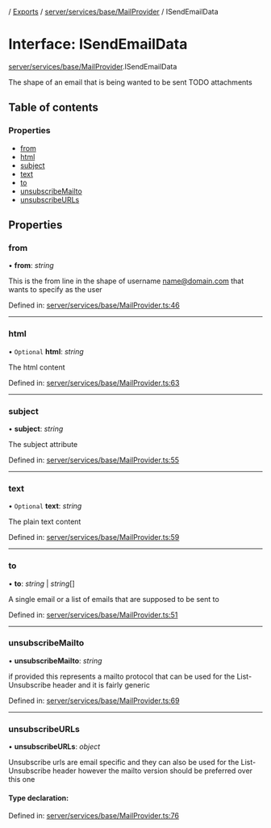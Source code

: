 [](../README.md) / [Exports](../modules.md) / [server/services/base/MailProvider](../modules/server_services_base_mailprovider.md) / ISendEmailData

# Interface: ISendEmailData

[server/services/base/MailProvider](../modules/server_services_base_mailprovider.md).ISendEmailData

The shape of an email that is being wanted to be sent
TODO attachments

## Table of contents

### Properties

- [from](server_services_base_mailprovider.isendemaildata.md#from)
- [html](server_services_base_mailprovider.isendemaildata.md#html)
- [subject](server_services_base_mailprovider.isendemaildata.md#subject)
- [text](server_services_base_mailprovider.isendemaildata.md#text)
- [to](server_services_base_mailprovider.isendemaildata.md#to)
- [unsubscribeMailto](server_services_base_mailprovider.isendemaildata.md#unsubscribemailto)
- [unsubscribeURLs](server_services_base_mailprovider.isendemaildata.md#unsubscribeurls)

## Properties

### from

• **from**: *string*

This is the from line in the shape of
username <name@domain.com> that wants to specify
as the user

Defined in: [server/services/base/MailProvider.ts:46](https://github.com/onzag/itemize/blob/5fcde7cf/server/services/base/MailProvider.ts#L46)

___

### html

• `Optional` **html**: *string*

The html content

Defined in: [server/services/base/MailProvider.ts:63](https://github.com/onzag/itemize/blob/5fcde7cf/server/services/base/MailProvider.ts#L63)

___

### subject

• **subject**: *string*

The subject attribute

Defined in: [server/services/base/MailProvider.ts:55](https://github.com/onzag/itemize/blob/5fcde7cf/server/services/base/MailProvider.ts#L55)

___

### text

• `Optional` **text**: *string*

The plain text content

Defined in: [server/services/base/MailProvider.ts:59](https://github.com/onzag/itemize/blob/5fcde7cf/server/services/base/MailProvider.ts#L59)

___

### to

• **to**: *string* \| *string*[]

A single email or a list of emails that are supposed
to be sent to

Defined in: [server/services/base/MailProvider.ts:51](https://github.com/onzag/itemize/blob/5fcde7cf/server/services/base/MailProvider.ts#L51)

___

### unsubscribeMailto

• **unsubscribeMailto**: *string*

if provided this represents a mailto protocol
that can be used for the List-Unsubscribe header
and it is fairly generic

Defined in: [server/services/base/MailProvider.ts:69](https://github.com/onzag/itemize/blob/5fcde7cf/server/services/base/MailProvider.ts#L69)

___

### unsubscribeURLs

• **unsubscribeURLs**: *object*

Unsubscribe urls are email specific and they can
also be used for the List-Unsubscribe header
however the mailto version should be preferred
over this one

#### Type declaration:

Defined in: [server/services/base/MailProvider.ts:76](https://github.com/onzag/itemize/blob/5fcde7cf/server/services/base/MailProvider.ts#L76)
